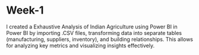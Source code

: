 # Week-1
I created a  Exhaustive Analysis of Indian Agriculture using Power BI in Power BI by importing .CSV files, transforming data into separate tables (manufacturing, suppliers, inventory), and building relationships. This allows for analyzing key metrics and visualizing insights effectively.
